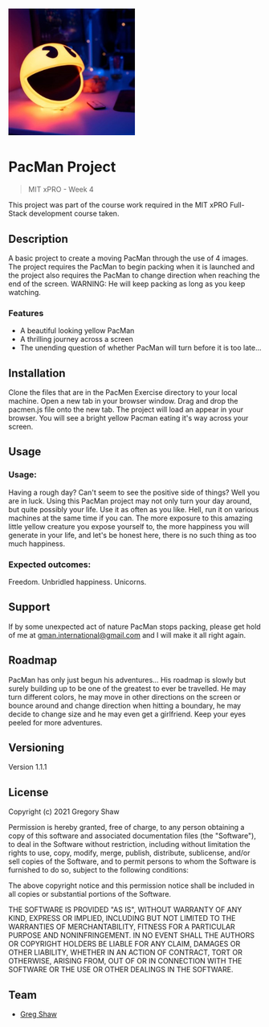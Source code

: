 <h1><img src="images/PM.jpg" alt="PacMan Project" width="50%"></h1>

# PacMan Project
> MIT xPRO - Week 4

This project was part of the course work required in the MIT xPRO Full-Stack development course taken.

## Description

A basic project to create a moving PacMan through the use of 4 images. The project requires the PacMan to begin packing when it is launched and the project also requires the PacMan to change direction when reaching the end of the screen. WARNING: He will keep packing as long as you keep watching.

### Features

* A beautiful looking yellow PacMan
* A thrilling journey across a screen
* The unending question of whether PacMan will turn before it is too late...

## Installation

Clone the files that are in the PacMen Exercise directory to your local machine.
Open a new tab in your browser window.
Drag and drop the pacmen.js file onto the new tab.
The project will load an appear in your browser.
You will see a bright yellow Pacman eating it's way across your screen.

## Usage

### Usage:
Having a rough day? Can't seem to see the positive side of things? Well you are in luck. Using this PacMan project may not only turn your day around, but quite possibly your life. Use it as often as you like. Hell, run it on various machines at the same time if you can. The more exposure to this amazing little yellow creature you expose yourself to, the more happiness you will generate in your life, and let's be honest here, there is no such thing as too much happiness.

### Expected outcomes:
Freedom. 
Unbridled happiness.
Unicorns.

## Support

If by some unexpected act of nature PacMan stops packing, please get hold of me at gman.international@gmail.com and I will make it all right again.

## Roadmap

PacMan has only just begun his adventures... His roadmap is slowly but surely building up to be one of the greatest to ever be travelled. He may turn different colors, he may move in other directions on the screen or bounce around and change direction when hitting a boundary, he may decide to change size and he may even get a girlfriend. Keep your eyes peeled for more adventures.

## Versioning

Version 1.1.1

## License

Copyright (c) 2021 Gregory Shaw

Permission is hereby granted, free of charge, to any person obtaining a copy
of this software and associated documentation files (the "Software"), to deal
in the Software without restriction, including without limitation the rights
to use, copy, modify, merge, publish, distribute, sublicense, and/or sell
copies of the Software, and to permit persons to whom the Software is
furnished to do so, subject to the following conditions:

The above copyright notice and this permission notice shall be included in all
copies or substantial portions of the Software.

THE SOFTWARE IS PROVIDED "AS IS", WITHOUT WARRANTY OF ANY KIND, EXPRESS OR
IMPLIED, INCLUDING BUT NOT LIMITED TO THE WARRANTIES OF MERCHANTABILITY,
FITNESS FOR A PARTICULAR PURPOSE AND NONINFRINGEMENT. IN NO EVENT SHALL THE
AUTHORS OR COPYRIGHT HOLDERS BE LIABLE FOR ANY CLAIM, DAMAGES OR OTHER
LIABILITY, WHETHER IN AN ACTION OF CONTRACT, TORT OR OTHERWISE, ARISING FROM,
OUT OF OR IN CONNECTION WITH THE SOFTWARE OR THE USE OR OTHER DEALINGS IN THE
SOFTWARE.

## Team
* [Greg Shaw](https://github.com/greg4shaw)
